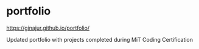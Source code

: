 # portfolio
https://ginajur.github.io/portfolio/

Updated portfolio with projects completed during MiT Coding Certification 
